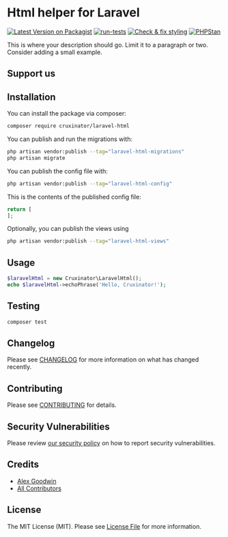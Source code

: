 # Html helper for Laravel

[![Latest Version on Packagist](https://img.shields.io/packagist/v/cruxinator/laravel-html.svg?style=flat-square)](https://packagist.org/packages/cruxinator/laravel-html)
[![run-tests](https://github.com/cruxinator/laravel-strings/actions/workflows/run-tests.yml/badge.svg)](https://github.com/cruxinator/laravel-html/actions/workflows/run-tests.yml)
[![Check & fix styling](https://github.com/cruxinator/laravel-strings/actions/workflows/php-cs-fixer.yml/badge.svg)](https://cruxinator/laravel-html/laravel-strings/actions/workflows/php-cs-fixer.yml)
[![PHPStan](https://github.com/cruxinator/laravel-strings/actions/workflows/phpstan.yml/badge.svg)](https://github.com/cruxinator/laravel-html/actions/workflows/phpstan.yml)

This is where your description should go. Limit it to a paragraph or two. Consider adding a small example.

## Support us

## Installation

You can install the package via composer:

```bash
composer require cruxinator/laravel-html
```

You can publish and run the migrations with:

```bash
php artisan vendor:publish --tag="laravel-html-migrations"
php artisan migrate
```

You can publish the config file with:

```bash
php artisan vendor:publish --tag="laravel-html-config"
```

This is the contents of the published config file:

```php
return [
];
```

Optionally, you can publish the views using

```bash
php artisan vendor:publish --tag="laravel-html-views"
```

## Usage

```php
$laravelHtml = new Cruxinator\LaravelHtml();
echo $laravelHtml->echoPhrase('Hello, Cruxinator!');
```

## Testing

```bash
composer test
```

## Changelog

Please see [CHANGELOG](CHANGELOG.md) for more information on what has changed recently.

## Contributing

Please see [CONTRIBUTING](.github/CONTRIBUTING.md) for details.

## Security Vulnerabilities

Please review [our security policy](../../security/policy) on how to report security vulnerabilities.

## Credits

- [Alex Goodwin](https://github.com/cruxinator)
- [All Contributors](../../contributors)

## License

The MIT License (MIT). Please see [License File](LICENSE.md) for more information.
